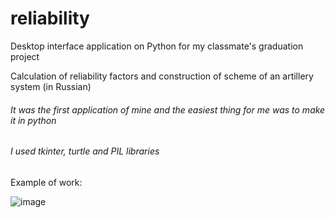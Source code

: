 # reliability
Desktop interface application on Python for my classmate's graduation project

Calculation of reliability factors and construction of scheme of an artillery system (in Russian)

###### It was the first application of mine and the easiest thing for me was to make it in python
###### I used tkinter, turtle and PIL libraries


Example of work:

![image](https://github.com/Wreiler/reliability/blob/master/ScreenRecorderProject1_1.gif)
